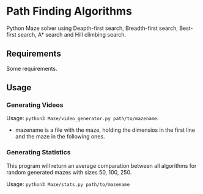 # Path Finding Algorithms

Python Maze solver using Deapth-first search, Breadth-first search, Best-first search, A* search and Hill climbing search.

## Requirements

Some requirements.

## Usage

### Generating Videos

Usage: `python3 Maze/video_generator.py path/to/mazename`.

- mazename is a file with the maze, holding the dimensios in the first line and the maze in the following ones.

### Generating Statistics

This program will return an average comparation between all algorithms for random generated mazes with sizes 50, 100, 250.
    
Usage: `python3 Maze/stats.py path/to/mazename`
